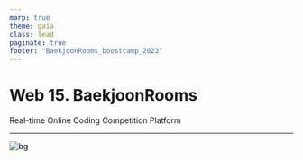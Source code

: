 ```yaml
---
marp: true
theme: gaia
class: lead
paginate: true
footer: "BaekjoonRooms_boostcamp_2023"
---
```


# Web 15. BaekjoonRooms

Real-time Online Coding Competition Platform

---

![bg]()
